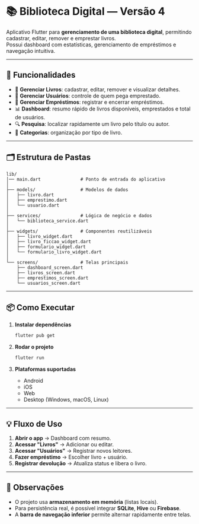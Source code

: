 # 📚 Biblioteca Digital — Versão 4

Aplicativo Flutter para **gerenciamento de uma biblioteca digital**, permitindo cadastrar, editar, remover e emprestar livros.  
Possui dashboard com estatísticas, gerenciamento de empréstimos e navegação intuitiva.

---

## 🚀 Funcionalidades

- 📖 **Gerenciar Livros**: cadastrar, editar, remover e visualizar detalhes.
- 👥 **Gerenciar Usuários**: controle de quem pega emprestado.
- 📅 **Gerenciar Empréstimos**: registrar e encerrar empréstimos.
- 📊 **Dashboard**: resumo rápido de livros disponíveis, emprestados e total de usuários.
- 🔍 **Pesquisa**: localizar rapidamente um livro pelo título ou autor.
- 📂 **Categorias**: organização por tipo de livro.

---

## 🗂 Estrutura de Pastas

```
lib/
│── main.dart               # Ponto de entrada do aplicativo
│
├── models/                 # Modelos de dados
│   ├── livro.dart
│   ├── emprestimo.dart
│   └── usuario.dart
│
├── services/               # Lógica de negócio e dados
│   └── biblioteca_service.dart
│
├── widgets/                # Componentes reutilizáveis
│   ├── livro_widget.dart
│   ├── livro_ficcao_widget.dart
│   ├── formulario_widget.dart
│   └── formulario_livro_widget.dart
│
└── screens/                # Telas principais
    ├── dashboard_screen.dart
    ├── livros_screen.dart
    ├── emprestimos_screen.dart
    └── usuarios_screen.dart
```

---

## 📦 Como Executar

1. **Instalar dependências**
   ```sh
   flutter pub get
   ```

2. **Rodar o projeto**
   ```sh
   flutter run
   ```

3. **Plataformas suportadas**
   - Android
   - iOS
   - Web
   - Desktop (Windows, macOS, Linux)

---

## 💡 Fluxo de Uso

1. **Abrir o app** → Dashboard com resumo.
2. **Acessar "Livros"** → Adicionar ou editar.
3. **Acessar "Usuários"** → Registrar novos leitores.
4. **Fazer empréstimo** → Escolher livro + usuário.
5. **Registrar devolução** → Atualiza status e libera o livro.

---

## 📌 Observações

- O projeto usa **armazenamento em memória** (listas locais).
- Para persistência real, é possível integrar **SQLite**, **Hive** ou **Firebase**.
- A **barra de navegação inferior** permite alternar rapidamente entre telas.
